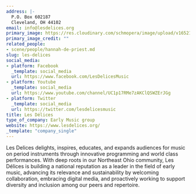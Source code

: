 ```yaml
---
address: |-
  P.O. Box 602187
  Cleveland, OH 44102
email: info@lesdelices.org
primary_image: https://res.cloudinary.com/schmopera/image/upload/v1652102777/media/2022/05/Logo_LesDelices_qfzcvy.jpg
primary_image_credit: ""
related_people:
- scene/people/hannah-de-priest.md
slug: les-delices
social_media:
- platform: Facebook
  _template: social_media
  url: https://www.facebook.com/LesDelicesMusic
- platform: Youtube
  _template: social_media
  url: https://www.youtube.com/channel/UC1p17RMe7zAKClQSWZErJGg
- platform: Twitter
  _template: social_media
  url: https://twitter.com/lesdelicesmusic
title: Les Délices
type_of_company: Early Music group
website: https://www.lesdelices.org/
_template: "company_single"
---
```

Les Delices delights, inspires, educates, and expands audiences for music on period instruments through innovative programming and world class performances. With deep roots in our Northeast Ohio community, Les Délices is building a national reputation as a leader in the field of early music, advancing its relevance and sustainability by welcoming collaboration, embracing digital media, and proactively working to support diversity and inclusion among our peers and repertoire.